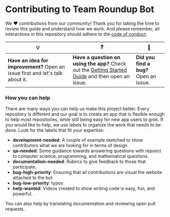 # Contributing to Team Roundup Bot

We :heart: contributions from our community! Thank you for taking the time to review this guide and understand how we work. And please remember, all interactions in this repository should adhere to the [code of conduct](code-of-conduct.md).

| :bulb: | :question: | :bug: |
| ------- | -------- | -------- |
| **Have an idea for improvement?** Open an issue first and let's talk about it. | **Have a question on using the app?** Check out the [Getting Started Guide](docs/getting-started.md) and then open an issue. | **Did you find a bug?** Open an issue. |

### How you can help

There are many ways you can help us make this project better. Every repository is different and our goal is to create an app that is flexible enough to help most repositories, while still being easy for new app users to grok. If you would like to help, we use labels to organize the work that needs to be done. Look for the labels that fit your expertise:

- **development-needed**: A couple of example sketched to show contributors what we are looking for in terms of design
- **qa-needed**: Some guidance towards answering questions with repsect to computer science, programming, and mathematical questions.
- **documentation-needed**: Rubircs to give feedback to those that participate.
- **bug-high-priority**: Ensuring that all contributions are visual the website attached to the bot
- **bug-low-priority**: typos
- **help-wanted**: Videos created to show writing code is easy, fun, and powerful.

You can also help by translating documentation and reviewing open pull requests.
